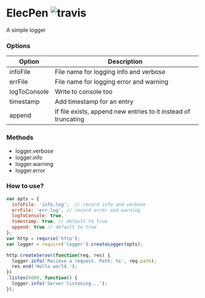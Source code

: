 # ElecPen  ![travis](https://travis-ci.org/leozdgao/logger.svg?branch=master)

A simple logger

### Options

|Option|Description|
|------|-----------|
|infoFile|File name for logging info and verbose|
|errFile|File name for logging error and warning|
|logToConsole|Write to console too|
|timestamp|Add timestamp for an entry|
|append|If file exists, append new entries to it instead of truncating|

### Methods

- logger.verbose
- logger.info
- logger.warning
- logger.error

### How to use?

```javascript
var opts = {
  infoFile: 'info.log',  // record info and verbose
  errFile: 'err.log', // record error and warning
  logToConsole: true,
  timestamp: true, // default to true
  append: true // default to true
};
var http = requrie('http');
var logger = require('logger').createLogger(opts);

http.createServer(function(req, res) {
  logger.info('Recieve a request. Path: %s', req.path);
  res.end('Hello world.');
})
.listen(4000, function() {
  logger.info('Server listening...');
});
```
